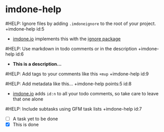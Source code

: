 imdone-help
====

#HELP: Ignore files by adding `.imdoneignore` to the root of your project. +imdone-help id:5
- [imdone.io](https://imdone.io) implements this with the [ignore package](https://www.npmjs.com/package/ignore)

#HELP: Use markdown in todo comments or in the description +imdone-help id:6
- **This is a description...**

#HELP: Add tags to your comments like this `+mvp` +imdone-help id:9

#HELP: Add metadata like this... +imdone-help points:5 id:8
- [imdone.io](https://imdone.io) adds `id:n` to all your todo comments, so take care to leave that one alone

#HELP: Include subtasks using GFM task lists +imdone-help id:7
- [ ] A task yet to be done
- [x] This is done

